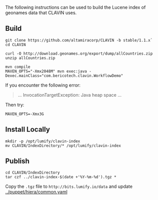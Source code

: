 The following instructions can be used to build the Lucene index of geonames data that CLAVIN uses.


## Build

    git clone https://github.com/altamiracorp/CLAVIN -b stable/1.1.x`
    cd CLAVIN

    curl -O http://download.geonames.org/export/dump/allCountries.zip
    unzip allCountries.zip

    mvn compile
    MAVEN_OPTS="-Xmx2048M" mvn exec:java -Dexec.mainClass="com.bericotech.clavin.WorkflowDemo"

If you encounter the following error:

>    ... InvocationTargetException: Java heap space ...

Then try:

    MAVEN_OPTS=-Xmx3G


## Install Locally

    mkdir -p /opt/lumify/clavin-index
    mv CLAVIN/IndexDirectory/* /opt/lumify/clavin-index


## Publish

    cd CLAVIN/IndexDirectory
    tar czf ../clavin-index-$(date +'%Y-%m-%d').tgz *

Copy the `.tgz` file to `http://bits.lumify.io/data` and update [../puppet/hiera/common.yaml](../puppet/hiera/common.yaml)
